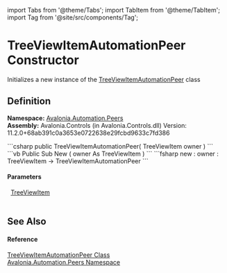 import Tabs from '@theme/Tabs'; 
import TabItem from '@theme/TabItem'; 
import Tag from '@site/src/components/Tag'; 

# TreeViewItemAutomationPeer Constructor


Initializes a new instance of the <a href="T_Avalonia_Automation_Peers_TreeViewItemAutomationPeer">TreeViewItemAutomationPeer</a> class



## Definition
**Namespace:** <a href="N_Avalonia_Automation_Peers">Avalonia.Automation.Peers</a>  
**Assembly:** Avalonia.Controls (in Avalonia.Controls.dll) Version: 11.2.0+68ab391c0a3653e0722638e29fcbd9633c7fd386

<Tabs groupId="api-code-preview">
<TabItem value="csharp" label="C#">
```csharp
public TreeViewItemAutomationPeer(
	TreeViewItem owner
)
```
</TabItem>
<TabItem value="vb" label="VB">
```vb
Public Sub New ( 
	owner As TreeViewItem
)
```
</TabItem>
<TabItem value="fsharp" label="F#">
```fsharp
new : 
        owner : TreeViewItem -> TreeViewItemAutomationPeer
```
</TabItem>
</Tabs>



#### Parameters
<dl><dt>  <a href="T_Avalonia_Controls_TreeViewItem">TreeViewItem</a></dt><dd> </dd></dl>

## See Also


#### Reference
<a href="T_Avalonia_Automation_Peers_TreeViewItemAutomationPeer">TreeViewItemAutomationPeer Class</a>  
<a href="N_Avalonia_Automation_Peers">Avalonia.Automation.Peers Namespace</a>  
